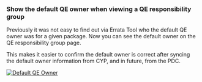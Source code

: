 ### Show the default QE owner when viewing a QE responsibility group

Previously it was not easy to find out via Errata Tool who the default QE owner was for a
given package. Now you can see the default owner on the QE responsibility group page.

This makes it easier to confirm the default owner is correct after syncing the
default owner information from CYP, and in future, from the PDC.

[![Default QE Owner](images/3.12.1/qe_owner.png)](images/3.12.1/qe_owner.png)
